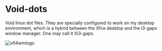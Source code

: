 # Void-dots

Void linux dot files. They are specially configured to work on my desktop environment, which is a hybrid between the Xfce desktop and the i3-gaps window manager. One may call it Xi3-gaps. 

![xfi4wmlogo](https://user-images.githubusercontent.com/64110504/93293153-8b2e8380-f7a4-11ea-885d-c97c8591f5af.png)


